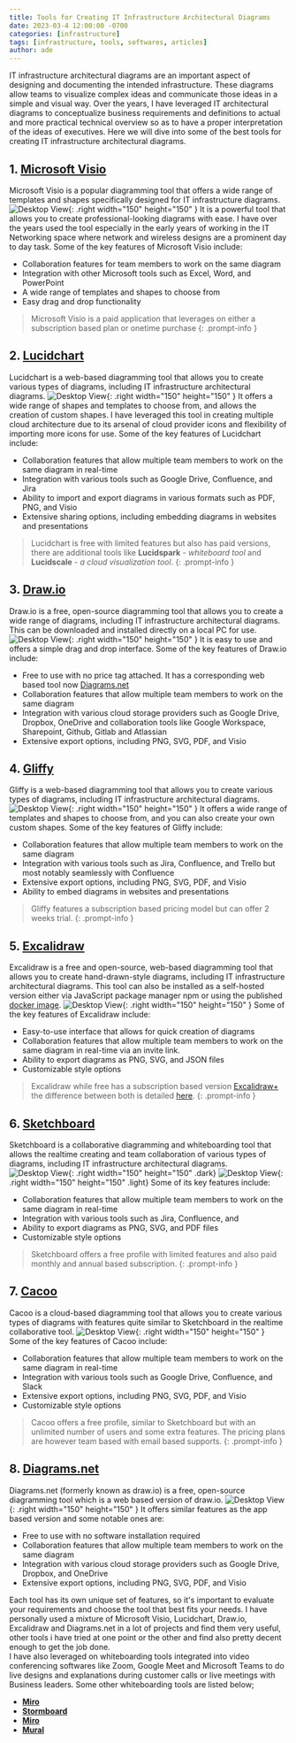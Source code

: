 ```yaml
---
title: Tools for Creating IT Infrastructure Architectural Diagrams
date: 2023-03-4 12:00:00 -0700
categories: [infrastructure]
tags: [infrastructure, tools, softwares, articles]
author: ade
---
```


IT infrastructure architectural diagrams are an important aspect of designing and documenting the intended infrastructure. These diagrams allow teams to visualize complex ideas and communicate those ideas in a simple and visual way. Over the years, I have leveraged IT architectural diagrams to conceptualize business requirements and definitions to actual and more practical technical overview so as to have a proper interpretation of the ideas of executives. Here we will dive into some of the best tools for creating IT infrastructure architectural diagrams.

## 1. [Microsoft Visio](https://www.microsoft.com/en-ca/microsoft-365/visio/flowchart-software/)

Microsoft Visio is a popular diagramming tool that offers a wide range of templates and shapes specifically designed for IT infrastructure diagrams.
![Desktop View](/assets/img/Visio.png){: .right width="150" height="150" }
It is a powerful tool that allows you to create professional-looking diagrams with ease.
I have over the years used the tool especially in the early years of working in the IT Networking space where network and wireless designs are a prominent day to day task.
Some of the key features of Microsoft Visio include:

- Collaboration features for team members to work on the same diagram
- Integration with other Microsoft tools such as Excel, Word, and PowerPoint
- A wide range of templates and shapes to choose from
- Easy drag and drop functionality

> Microsoft Visio is a paid application that leverages on either a subscription based plan or onetime purchase
{: .prompt-info }

## 2. [Lucidchart](https://www.lucidchart.com/pages)

Lucidchart is a web-based diagramming tool that allows you to create various types of diagrams, including IT infrastructure architectural diagrams.
![Desktop View](/assets/img/lucid-chart.png){: .right width="150" height="150" }
It offers a wide range of shapes and templates to choose from, and allows the creation of custom shapes. I have leveraged this tool in creating multiple cloud architecture due to its arsenal of cloud provider icons and flexibility of importing more icons for use.
Some of the key features of Lucidchart include:

- Collaboration features that allow multiple team members to work on the same diagram in real-time
- Integration with various tools such as Google Drive, Confluence, and Jira
- Ability to import and export diagrams in various formats such as PDF, PNG, and Visio
- Extensive sharing options, including embedding diagrams in websites and presentations

> Lucidchart is free with limited features but also has paid versions, there are additional tools like **Lucidspark** - _whiteboard tool_ and **Lucidscale** - _a cloud visualization tool_.
{: .prompt-info }

## 3. [Draw.io](https://drawio-app.com/)

Draw.io is a free, open-source diagramming tool that allows you to create a wide range of diagrams, including IT infrastructure architectural diagrams. This can be downloaded and installed directly on a local PC for use.
![Desktop View](/assets/img/Draw-io.png){: .right width="150" height="150" }
It is easy to use and offers a simple drag and drop interface. Some of the key features of Draw.io include:

- Free to use with no price tag attached. It has a corresponding web based tool now [Diagrams.net](https://www.diagrams.net/)
- Collaboration features that allow multiple team members to work on the same diagram
- Integration with various cloud storage providers such as Google Drive, Dropbox, OneDrive and collaboration tools like Google Workspace, Sharepoint, Github, Gitlab and Atlassian
- Extensive export options, including PNG, SVG, PDF, and Visio

## 4. [Gliffy](https://www.gliffy.com/)

Gliffy is a web-based diagramming tool that allows you to create various types of diagrams, including IT infrastructure architectural diagrams.
![Desktop View](/assets/img/gliffy.png){: .right width="150" height="150" }
It offers a wide range of templates and shapes to choose from, and you can also create your own custom shapes. Some of the key features of Gliffy include:

- Collaboration features that allow multiple team members to work on the same diagram
- Integration with various tools such as Jira, Confluence, and Trello but most notably seamlessly with Confluence
- Extensive export options, including PNG, SVG, PDF, and Visio
- Ability to embed diagrams in websites and presentations

> Gliffy features a subscription based pricing model but can offer 2 weeks trial.
{: .prompt-info }

## 5. [Excalidraw](https://excalidraw.com/)

Excalidraw is a free and open-source, web-based diagramming tool that allows you to create hand-drawn-style diagrams, including IT infrastructure architectural diagrams.
This tool can also be installed as a self-hosted version either via JavaScript package manager npm or using the published [docker image](https://hub.docker.com/r/excalidraw/excalidraw).
![Desktop View](/assets/img/excalidraw.png){: .right width="150" height="150" }
Some of the key features of Excalidraw include:

- Easy-to-use interface that allows for quick creation of diagrams
- Collaboration features that allow multiple team members to work on the same diagram in real-time via an invite link.
- Ability to export diagrams as PNG, SVG, and JSON files
- Customizable style options

> Excalidraw while free has a subscription based version [Excalidraw+](https://plus.excalidraw.com/) the difference between both is detailed [here](https://plus.excalidraw.com/excalidraw-plus-vs-excalidraw).
{: .prompt-info }

## 6. [Sketchboard](https://sketchboard.io/)

Sketchboard is a collaborative diagramming and whiteboarding tool that allows the realtime creating and team collaboration of various types of diagrams, including IT infrastructure architectural diagrams.
![Desktop View](/assets/img/sketchboard_logo_light.png){: .right width="150" height="150" .dark}
![Desktop View](/assets/img/sketchboard_dark.png){: .right width="150" height="150" .light}
Some of its key features include:

- Collaboration features that allow multiple team members to work on the same diagram in real-time
- Integration with various tools such as Jira, Confluence, and
- Ability to export diagrams as PNG, SVG, and PDF files
- Customizable style options

> Sketchboard offers a free profile with limited features and also paid monthly and annual based subscription.
{: .prompt-info }

## 7. [Cacoo](https://nulab.com/cacoo/)

Cacoo is a cloud-based diagramming tool that allows you to create various types of diagrams with features quite similar to Sketchboard in the realtime collaborative tool.
![Desktop View](/assets/img/cacoo-logo.png){: .right width="150" height="150" }
Some of the key features of Cacoo include:

- Collaboration features that allow multiple team members to work on the same diagram in real-time
- Integration with various tools such as Google Drive, Confluence, and Slack
- Extensive export options, including PNG, SVG, PDF, and Visio
- Customizable style options

> Cacoo offers a free profile, similar to Sketchboard but with an unlimited number of users and some extra features. The pricing plans are however team based with email based supports.
{: .prompt-info }

## 8. [Diagrams.net](https://www.diagrams.net/)

Diagrams.net (formerly known as draw.io) is a free, open-source diagramming tool which is a web based version of draw.io.
![Desktop View](/assets/img/Draw-io.png){: .right width="150" height="150" }
It offers similar features as the app based version and some notable ones are:

- Free to use with no software installation required
- Collaboration features that allow multiple team members to work on the same diagram
- Integration with various cloud storage providers such as Google Drive, Dropbox, and OneDrive
- Extensive export options, including PNG, SVG, PDF, and Visio

Each tool has its own unique set of features, so it's important to evaluate your requirements and choose the tool that best fits your needs.
I have personally used a mixture of Microsoft Visio, Lucidchart, Draw.io, Excalidraw and Diagrams.net in a lot of projects and find them very useful, other tools i have tried at one point or the other and find also pretty decent enough to get the job done.<br>
I have also leveraged on whiteboarding tools integrated into video conferencing softwares like Zoom, Google Meet and Microsoft Teams to do live designs and explanations during customer calls or live meetings with Business leaders.
Some other whiteboarding tools are listed below;

- [**Miro**](https://miro.com/)
- [**Stormboard**](https://stormboard.com/)
- [**Miro**](https://miro.com/)
- [**Mural**](https://mural.co/)
